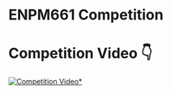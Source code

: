 # ENPM661 Competition
# **Competition Video** 👇

[![Competition Video*](VN20250203_171153.gif)](https://drive.google.com/file/d/11oUb-yu9rtYtOF138qUdOZuVvk0Lw9En/view?usp=sharing)
